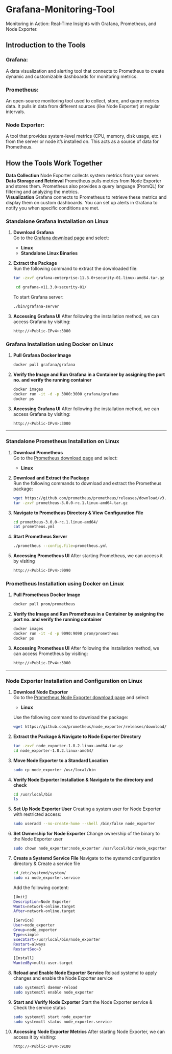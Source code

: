 # Grafana-Monitoring-Tool
Monitoring in Action: Real-Time Insights with Grafana, Prometheus, and Node Exporter.
## Introduction to the Tools
### Grafana: 
A data visualization and alerting tool that connects to Prometheus to create dynamic and customizable dashboards for monitoring metrics.
### Prometheus:
An open-source monitoring tool used to collect, store, and query metrics data. It pulls in data from different sources (like Node Exporter) at regular intervals.
### Node Exporter:
A tool that provides system-level metrics (CPU, memory, disk usage, etc.) from the server or node it’s installed on. This acts as a source of data for Prometheus.
## How the Tools Work Together
**Data Collection** Node Exporter collects system metrics from your server.
<br>
**Data Storage and Retrieval** Prometheus pulls metrics from Node Exporter and stores them. Prometheus also provides a query language (PromQL) for filtering and analyzing the metrics.
<br>
**Visualization** Grafana connects to Prometheus to retrieve these metrics and display them on custom dashboards. You can set up alerts in Grafana to notify you when specific conditions are met.

### Standalone Grafana Installation on Linux

1. **Download Grafana**  
   Go to the [Grafana download page](https://grafana.com/grafana/download) and select:
   - **Linux**
   - **Standalone Linux Binaries**

2. **Extract the Package**  
   Run the following command to extract the downloaded file:
   ```sh
   tar -zxvf grafana-enterprise-11.3.0+security-01.linux-amd64.tar.gz
   ```
   ```sh
    cd grafana-v11.3.0+security-01/
   ```
   To start Grafana server:
   ```sh
   ./bin/grafana-server
   ```
3. **Accessing Grafana UI**
   After following the installation method, we can access Grafana by visiting:
   ```sh
   http://<Public-IPv4>:3000
   ```
### Grafana Installation using Docker on Linux
1. **Pull Grafana Docker Image**
   ```sh
   docker pull grafana/grafana
   ```
2. **Verify the Image and Run Grafana in a Container by assigning the port no. and verify the running container**
   ```sh
   docker images
   docker run -it -d -p 3000:3000 grafana/grafana
   docker ps
   ```
3. **Accessing Grafana UI**
   After following the installation method, we can access Grafana by visiting:
   ```sh
   http://<Public-IPv4>:3000
   ```
   
---

### Standalone Prometheus Installation on Linux

1. **Download Prometheus**  
   Go to the [Prometheus download page](https://prometheus.io/docs/introduction/first_steps/) and select:
   - **Linux**

2. **Download and Extract the Package**  
   Run the following commands to download and extract the Prometheus package:
   ```sh
   wget https://github.com/prometheus/prometheus/releases/download/v3.0.0-rc.1/prometheus-3.0.0-rc.1.linux-amd64.tar.gz
   tar -zxvf prometheus-3.0.0-rc.1.linux-amd64.tar.gz
   ```
3. **Navigate to Prometheus Directory & View Configuration File**
   ```sh
   cd prometheus-3.0.0-rc.1.linux-amd64/
   cat prometheus.yml
   ```
4. **Start Prometheus Server**
   ```sh
   ./prometheus --config.file=prometheus.yml
   ```
5. **Accessing Prometheus UI**
   After starting Prometheus, we can access it by visiting
   ```sh
   http://<Public-IPv4>:9090
   ```
### Prometheus Installation using Docker on Linux
1. **Pull Prometheus Docker Image**
   ```sh
   docker pull prom/prometheus
   ```
2. **Verify the Image and Run Prometheus in a Container by assigning the port no. and verify the running container**
   ```sh
   docker images
   docker run -it -d -p 9090:9090 prom/prometheus
   docker ps
   ```
3. **Accessing Prometheus UI**
   After following the installation method, we can access Prometheus by visiting:
   ```sh
   http://<Public-IPv4>:3000
   ```

---

### Node Exporter Installation and Configuration on Linux

1. **Download Node Exporter**  
   Go to the [Prometheus Node Exporter download page](https://prometheus.io/download/#node_exporter) and select:
   - **Linux**

   Use the following command to download the package:
   ```sh
   wget https://github.com/prometheus/node_exporter/releases/download/v1.8.2/node_exporter-1.8.2.linux-amd64.tar.gz
   ```
2. **Extract the Package & Navigate to Node Exporter Directory**
   ```sh
   tar -zxvf node_exporter-1.8.2.linux-amd64.tar.gz
   cd node_exporter-1.8.2.linux-amd64/
   ```
3. **Move Node Exporter to a Standard Location**
   ```sh
   sudo cp node_exporter /usr/local/bin
   ```
4. **Verify Node Exporter Installation & Navigate to the directory and check**
   ```sh
   cd /usr/local/bin
   ls
   ```
5. **Set Up Node Exporter User**
   Creating a system user for Node Exporter with restricted access:
   ```sh
   sudo useradd --no-create-home --shell /bin/false node_exporter
   ```
6. **Set Ownership for Node Exporter**
   Change ownership of the binary to the Node Exporter user
   ```sh
   sudo chown node_exporter:node_exporter /usr/local/bin/node_exporter
   ```
7. **Create a Systemd Service File**
   Navigate to the systemd configuration directory & Create a service file
   ```sh
   cd /etc/systemd/system/
   sudo vi node_exporter.service
   ```
   Add the following content:
   ```sh
   [Unit]
   Description=Node Exporter
   Wants=network-online.target
   After=network-online.target

   [Service]
   User=node_exporter
   Group=node_exporter
   Type=simple
   ExecStart=/usr/local/bin/node_exporter
   Restart=always
   RestartSec=3

   [Install]
   WantedBy=multi-user.target
   ```
   
8. **Reload and Enable Node Exporter Service**
   Reload systemd to apply changes and enable the Node Exporter service
   ```sh
   sudo systemctl daemon-reload
   sudo systemctl enable node_exporter
   ```
9. **Start and Verify Node Exporter**
   Start the Node Exporter service & Check the service status
   ```sh
   sudo systemctl start node_exporter
   sudo systemctl status node_exporter.service
   ```
10. **Accessing Node Exporter Metrics**
    After starting Node Exporter, we can access it by visiting:
    ```sh
    http://<Public-IPv4>:9100
    ``` 




   
